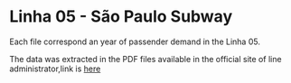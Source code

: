 # Linha 05 - São Paulo Subway

Each file correspond an year of passender demand in the Linha 05.

The data was extracted in the PDF files available in the official site of line administrator,link is [here](https://www.viamobilidade.com.br/nos/passageiros-transportados/linha-5-lilas)
